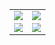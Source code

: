 
<!--
**eunrcn/eunrcn** is a ✨ _special_ ✨ repository because its `README.md` (this file) appears on your GitHub profile.

Here are some ideas to get you started:

- 🔭 I’m currently working on ...
- 🌱 I’m currently learning ...
- 👯 I’m looking to collaborate on ...
- 🤔 I’m looking for help with ...
- 💬 Ask me about ...
- 📫 How to reach me: ...
- 😄 Pronouns: ...
- ⚡ Fun fact: ...
-->




<table>
    <tr>
        <td>
            <img src="https://github-profile-trophy.vercel.app/?username=eunrcn&row=3&column=4&no-bg=false"/>
        </td>
        <td>
            <img src="https://github-readme-streak-stats.herokuapp.com/?user=eunrcn&no-bg=true"/>
        </td> 
    </tr>
    <tr>
        <td>
            <img src="https://readmestats-80a6lzz6e-eunices-projects-aa4ae7df.vercel.app/api?username=eunrcn&count_private=true&show_icons=true&theme=gradient"/>
        </td>
        <td>
            <img src="https://readmestats-80a6lzz6e-eunices-projects-aa4ae7df.vercel.app/api/top-langs/?username=eunrcn&langs_count=10&layout=compact&hide=php,scss,css,html,batchfile,gherkin,freemarker,xslt,tsql,ruby&no-bg=true"/>
        </td>
    </tr>
</table>
